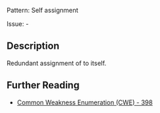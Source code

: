 Pattern: Self assignment

Issue: -

## Description

Redundant assignment of to itself.

## Further Reading

* [Common Weakness Enumeration (CWE) - 398](https://cwe.mitre.org/data/definitions/398.html)